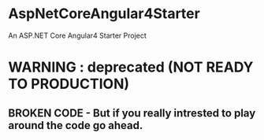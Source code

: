 # AspNetCoreAngular4Starter
An ASP.NET Core Angular4 Starter Project

# WARNING : deprecated (NOT READY TO PRODUCTION)
## BROKEN CODE - But if you really intrested to play around the code go ahead. 
